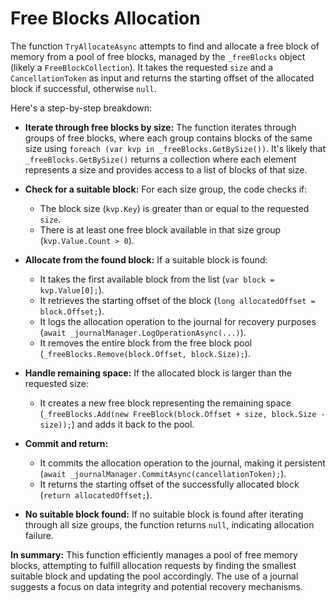 # Free Blocks Allocation

The function `TryAllocateAsync` attempts to find and allocate a free block of memory from a pool of free blocks, managed by the `_freeBlocks` object (likely a `FreeBlockCollection`). It takes the requested `size` and a `CancellationToken` as input and returns the starting offset of the allocated block if successful, otherwise `null`.

Here's a step-by-step breakdown:

- **Iterate through free blocks by size:** The function iterates through groups of free blocks, where each group contains blocks of the same size using `foreach (var kvp in _freeBlocks.GetBySize())`.  It's likely that `_freeBlocks.GetBySize()` returns a collection where each element represents a size and provides access to a list of blocks of that size.

- **Check for a suitable block:** For each size group, the code checks if:
    - The block size (`kvp.Key`) is greater than or equal to the requested `size`.
    - There is at least one free block available in that size group (`kvp.Value.Count > 0`).

- **Allocate from the found block:** If a suitable block is found:
    - It takes the first available block from the list (`var block = kvp.Value[0];`).
    - It retrieves the starting offset of the block (`long allocatedOffset = block.Offset;`).
    - It logs the allocation operation to the journal for recovery purposes (`await _journalManager.LogOperationAsync(...)`).
    - It removes the entire block from the free block pool (`_freeBlocks.Remove(block.Offset, block.Size);`).

- **Handle remaining space:** If the allocated block is larger than the requested size:
    - It creates a new free block representing the remaining space (`_freeBlocks.Add(new FreeBlock(block.Offset + size, block.Size - size));`) and adds it back to the pool.

- **Commit and return:**
    - It commits the allocation operation to the journal, making it persistent (`await _journalManager.CommitAsync(cancellationToken);`).
    - It returns the starting offset of the successfully allocated block (`return allocatedOffset;`).

- **No suitable block found:** If no suitable block is found after iterating through all size groups, the function returns `null`, indicating allocation failure.

**In summary:** This function efficiently manages a pool of free memory blocks, attempting to fulfill allocation requests by finding the smallest suitable block and updating the pool accordingly. The use of a journal suggests a focus on data integrity and potential recovery mechanisms. 